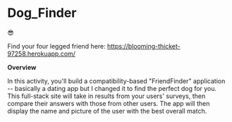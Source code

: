 # Dog_Finder
:sunglasses:

Find your four legged friend here:  https://blooming-thicket-97258.herokuapp.com/ 


**Overview**

In this activity, you'll build a compatibility-based "FriendFinder" application -- basically a dating app but I changed it to find the perfect dog for you. This full-stack site will take in results from your users' surveys, then compare their answers with those from other users. The app will then display the name and picture of the user with the best overall match.
